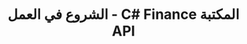 ﻿---
title: الشروع في العمل - C# Finance المكتبة API
linktitle: ابدء
type: docs
weight: 10
url: /ar/net/getting-started/
description: C# Finance Library API يغطي قسم الشروع في العمل موضوعات مثل نظرة عامة على المنتج ، قائمة الميزات ، الترخيص ، التثبيت ، وكيفية تشغيل الأمثلة.
---
